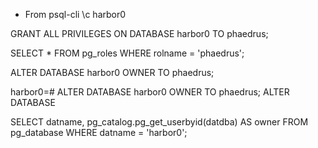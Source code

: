 - From psql-cli
  \c harbor0

GRANT ALL PRIVILEGES ON DATABASE harbor0 TO phaedrus;

SELECT \* FROM pg_roles WHERE rolname = 'phaedrus';

ALTER DATABASE harbor0 OWNER TO phaedrus;

harbor0=# ALTER DATABASE harbor0 OWNER TO phaedrus;
ALTER DATABASE

SELECT datname, pg_catalog.pg_get_userbyid(datdba) AS owner
FROM pg_database
WHERE datname = 'harbor0';

